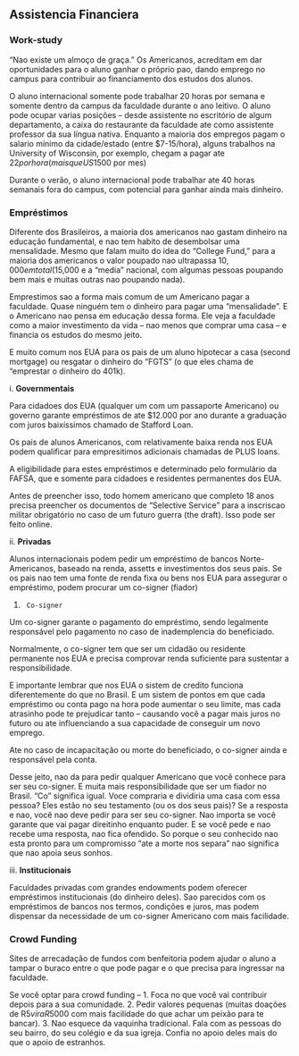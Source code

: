 ## Assistencia Financiera

### Work-study

“Nao existe um almoço de graça.” Os Americanos, acreditam em dar oportunidades para o aluno ganhar o próprio pao, dando emprego no campus para contribuir ao financiamento dos estudos dos alunos.
 
O aluno internacional somente pode trabalhar 20 horas por semana e somente dentro da campus da faculdade durante o ano leitivo. O aluno pode ocupar varias posições – desde assistente no escritório de algum departamento, a caixa do restaurante da faculdade ate como assistente professor da sua língua nativa. Enquanto a maioria dos empregos pagam o salario mínimo da cidade/estado (entre $7-15/hora), alguns trabalhos na University of Wisconsin, por exemplo, chegam a pagar ate $22 por hora (mais que US$1500 por mes)
 
Durante o verão, o aluno internacional pode trabalhar ate 40 horas semanais fora do campus, com potencial para ganhar ainda mais dinheiro.
 
### Empréstimos

Diferente dos Brasileiros, a maioria dos americanos nao gastam dinheiro na educação fundamental, e nao tem habito de desembolsar uma mensalidade. Mesmo que falam muito do idea do “College Fund,” para a maioria dos americanos o valor poupado nao ultrapassa $10,000 em total($15,000 e a “media” nacional, com algumas pessoas poupando bem mais e muitas outras nao poupando nada).
 
Emprestimos sao a forma mais comum de um Americano pagar a faculdade. Quase ninguém tem o dinheiro para pagar uma “mensalidade”. E o Americano nao pensa em educação dessa forma.  Ele veja a faculdade como a maior investimento da vida – nao menos que comprar uma casa – e financia os estudos do mesmo jeito.
 
E muito comum nos EUA para os pais de um aluno hipotecar a casa (second mortgage) ou resgatar o dinheiro do “FGTS” (o que eles chama de “emprestar o dinheiro do 401k).

i. **Governmentais**

Para cidadoes dos EUA (qualquer um com um passaporte Americano) ou governo garante empréstimos de ate $12.000 por ano durante a graduação com juros baixíssimos chamado de Stafford Loan.
 
Os pais de alunos Americanos, com  relativamente baixa renda nos EUA podem qualificar para empresitimos adicionais chamadas de PLUS loans.
 
A eligibilidade para estes empréstimos e determinado pelo formulário da FAFSA, que e somente para cidadoes e residentes permanentes dos EUA.
 
Antes de preencher isso, todo homem americano que completo 18 anos precisa preencher os documentos de “Selective Service” para a inscriscao militar obrigatório no caso de um futuro guerra (the draft). Isso pode ser feito online.
 
ii. **Privadas**

Alunos internacionais podem pedir um empréstimo de bancos Norte-Americanos, baseado na renda, assetts e investimentos dos seus pais.  Se os pais nao tem uma fonte de renda fixa ou bens nos EUA para assegurar o empréstimo, podem procurar um co-signer (fiador)

1.      Co-signer
Um co-signer garante o pagamento do empréstimo, sendo legalmente responsável pelo pagamento no caso de inademplencia do beneficiado.
 
Normalmente, o co-signer tem que ser um cidadão ou residente permanente nos EUA e precisa comprovar renda suficiente para sustentar a responsibilidade.
 
E importante lembrar que nos EUA o sistem de credito funciona diferentemente do que no Brasil. E um sistem de pontos em que cada empréstimo ou conta pago na hora pode aumentar o seu limite, mas cada atrasinho pode te prejudicar tanto – causando você a pagar mais juros no futuro ou ate influenciando a sua capacidade de conseguir um novo emprego.
 
Ate no caso de incapacitação ou morte do beneficiado, o co-signer ainda e responsável pela conta.
 
Desse jeito, nao da para pedir qualquer Americano que você conhece para ser seu co-signer.  E muita mais responsibilidade que ser um fiador no Brasil. “Co” significa igual.  Voce compraria e dividiria uma casa com essa pessoa? Eles estão no seu testamento (ou os dos seus pais)? Se a resposta e nao, você nao deve pedir para ser seu co-signer.  Nao importa se você garante que vai pagar direitinho enquanto puder.  E se você pede e nao recebe uma resposta, nao fica ofendido. So porque o seu conhecido nao esta pronto para um compromisso “ate a morte nos separa” nao significa que nao apoia seus sonhos.
 
iii. **Institucionais**

Faculdades privadas com grandes endowments podem oferecer empréstimos institucionais (do dinheiro deles). Sao parecidos com os empréstimos de bancos nos termos, condições e juros, mas podem dispensar da necessidade de um co-signer Americano com mais facilidade.

### Crowd Funding
Sites de arrecadação de fundos com benfeitoria podem ajudar o aluno a tampar o buraco entre o que pode pagar e o que precisa para ingressar na faculdade. 
 
Se você optar para crowd funding – 1. Foca no que você vai contribuir depois para a sua comunidade.  2. Pedir valores pequenas (muitas doações de R$5 vira R$5000 com mais facilidade do que achar um peixão para te bancar). 3. Nao esquece da vaquinha tradicional.  Fala com as pessoas do seu bairro, do seu colégio e da sua igreja.  Confia no apoio deles mais do que o apoio de estranhos.
